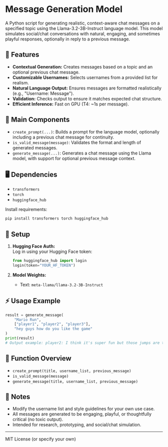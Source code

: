 # Message Generation Model

A Python script for generating realistic, context-aware chat messages on a specified topic using the Llama-3.2-3B-Instruct language model. This model simulates social/chat conversations with natural, engaging, and sometimes playful responses, optionally in reply to a previous message.

## 🚀 Features

- **Contextual Generation:** Creates messages based on a topic and an optional previous chat message.
- **Customizable Usernames:** Selects usernames from a provided list for realism.
- **Natural Language Output:** Ensures messages are formatted realistically (e.g., "Username: Message").
- **Validation:** Checks output to ensure it matches expected chat structure.
- **Efficient Inference:** Fast on GPU (T4: ~1s per message).

## 🧩 Main Components

- `create_prompt(...)`: Builds a prompt for the language model, optionally including a previous chat message for continuity.
- `is_valid_message(message)`: Validates the format and length of generated messages.
- `generate_message(...)`: Generates a chat message using the Llama model, with support for optional previous message context.

## 🖥️ Dependencies

- `transformers`
- `torch`
- `huggingface_hub`

Install requirements:
```bash
pip install transformers torch huggingface_hub
```

## 🔑 Setup

1. **Hugging Face Auth:**  
   Log in using your Hugging Face token:
   ```python
   from huggingface_hub import login
   login(token="YOUR_HF_TOKEN")
   ```

2. **Model Weights:**  
   - Text: `meta-llama/llama-3.2-3B-Instruct`

## ⚡ Usage Example

```python
result = generate_message(
    "Mario Run",
    ["player1", "player2", "player3"],
    "hey guys how do you like the game"
)
print(result)
# Output example: player2: I think it's super fun but those jumps are tricky!
```

## 📄 Function Overview

- `create_prompt(title, username_list, previous_message)`
- `is_valid_message(message)`
- `generate_message(title, username_list, previous_message)`

## 📝 Notes

- Modify the username list and style guidelines for your own use case.
- All messages are generated to be engaging, playful, or thoughtfully critical (no toxic output).
- Intended for research, prototyping, and social/chat simulation.

---
MIT License (or specify your own)
